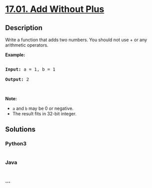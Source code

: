 # [17.01. Add Without Plus](https://leetcode-cn.com/problems/add-without-plus-lcci)

## Description
<p>Write a function that adds two numbers. You should not use + or any arithmetic operators.</p>



<p><strong>Example:</strong></p>



<pre>

<strong>Input:</strong> a = 1, b = 1

<strong>Output:</strong> 2</pre>



<p>&nbsp;</p>



<p><strong>Note: </strong></p>



<ul>
	<li><code>a</code>&nbsp;and&nbsp;<code>b</code>&nbsp;may be 0 or negative.</li>
	<li>The result fits in 32-bit integer.</li>
</ul>




## Solutions


### Python3

```python

```

### Java

```java

```

### ...
```

```
